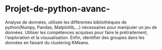 # Projet-de-python-avanc-
Analyse de données, utilisée les différentes bibliothèques de python(Numpy, Pandas, Matplotlib,...) nécessaires pour manipuler un jeu de données. Utiliser les compétences acquises pour faire le prétraitement, l'exploration et la visuualisation. Enfin, identifier des groupes dans les données en faisant du clustering KMeans.

